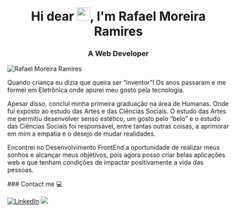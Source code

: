 <h1 align="center">Hi dear <img src="https://raw.githubusercontent.com/kaueMarques/kaueMarques/master/hi.gif" width="30px">, I'm Rafael Moreira Ramires</h1>


<h3 align="center">A Web Developer </h3>
<p align="left"> <img src="https://komarev.com/ghpvc/?username=MoreiraRamires" alt="Rafael Moreira Ramires" /> </p>

<p align="center">
  
Quando criança eu dizia que queira ser “inventor”!
Os anos passaram e me formei em Eletrônica onde apurei meu gosto pela tecnologia.

Apesar disso, concluí minha primeira graduação na área de Humanas. Onde fui exposto ao estudo das Artes e das Ciências Sociais. O estudo das Artes me permitiu desenvolver senso estético, um gosto pelo “belo” e o estudo das Ciências Sociais foi responsável, entre tantas outras coisas, a aprimorar em mim a empatia e o desejo de mudar realidades.

Encontrei no Desenvolvimento FrontEnd a oportunidade de realizar meus sonhos e alcançar meus objetivos, pois agora posso criar belas aplicações web  e que tenham condições de impactar positivamente a vida das pessoas.
</p>

<p align="left"> ### Contact me 💻</p>
<p align="left">
  <a href="https://www.linkedin.com/in/rafael-ramires-791aa378/"><img src="https://img.shields.io/badge/LinkedIn-%230077B5.svg?&style=flat-square&logo=linkedin&logoColor=white" alt="LinkedIn"></a>
  <a href="https://api.whatsapp.com/send?phone=5511973029907&text=Ol%C3%A1%20Rafael!%20" alt="WhatsApp"><img src="https://img.shields.io/badge/-WhatsApp-25d366?style=flat-square&labelColor=25d366&logo=whatsapp&logoColor=white&link=https://api.whatsapp.com/send?phone=5511973029907&text=Ol%C3%A1%Rafael!%20"/></a>
</p>
